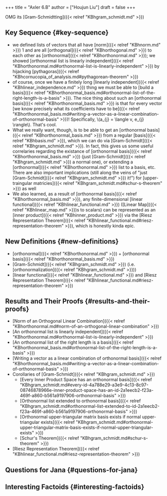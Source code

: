 +++
title = "Axler 6.B"
author = ["Houjun Liu"]
draft = false
+++

OMG its [Gram-Schmidtting]({{< relref "KBhgram_schmidt.md" >}})


## Key Sequence {#key-sequence}

-   we defined lists of vectors that all have [norm]({{< relref "KBhnorm.md" >}}) 1 and are all [orthogonal]({{< relref "KBhorthogonal.md" >}}) to each other as [orthonormal]({{< relref "KBhorthonormal.md" >}}); we showed [orthonormal list is linearly independent]({{< relref "KBhorthonormal.md#orthonormal-list-is-linearly-independent" >}}) by hijacking [pythagoras]({{< relref "KBhcornucopia_of_analysis.md#pythagorean-theorem" >}})
-   of course, once we have a finitely long [linearly independent]({{< relref "KBhlinear_independence.md" >}}) thing we must be able to [build a basis]({{< relref "KBhorthonormal_basis.md#orthonormal-list-of-the-right-length-is-a-basis" >}}). The nice thing about such an [orthonormal basis]({{< relref "KBhorthonormal_basis.md" >}}) is that for every vector [we know precisely what its coefficients have to be]({{< relref "KBhorthonormal_basis.md#writing-a-vector-as-a-linear-combination-of-orthonormal-basis" >}})! Specifically, \\(a\_{j} = \langle v, e\_{j} \rangle\\). That's cool.
-   What we really want, though, is to be able to get an [orthonormal basis]({{< relref "KBhorthonormal_basis.md" >}}) from a regular [basis]({{< relref "KBhbasis.md" >}}), which we can do via [Gram-Schmidt]({{< relref "KBhgram_schmidt.md" >}}). In fact, this gives us some useful correlaries regarding the existance of [orthonormal basis]({{< relref "KBhorthonormal_basis.md" >}}) (just [Gram-Schmidt]({{< relref "KBhgram_schmidt.md" >}}) a normal one), or extending a [orthonormal]({{< relref "KBhorthonormal.md" >}}) list to a basis, etc. There are also important implications (still along the veins of "just [Gram-Schmidt]({{< relref "KBhgram_schmidt.md" >}}) it!") for [upper-traingular matricies]({{< relref "KBhgram_schmidt.md#schur-s-theorem" >}}) as well
-   We also learned, as a result of [orthonormal basis]({{< relref "KBhorthonormal_basis.md" >}}), any finite-dimensional [linear functional]({{< relref "KBhlinear_functional.md" >}}) ([Linear Map]({{< relref "KBhlinear_map.md" >}})s to scalars) can be represented as an [inner product]({{< relref "KBhinner_product.md" >}}) via the [Riesz Representation Theorem]({{< relref "KBhlinear_functional.md#riesz-representation-theorem" >}}), which is honestly kinda epic.


## New Definitions {#new-definitions}

-   [orthonormal]({{< relref "KBhorthonormal.md" >}}) + [orthonormal basis]({{< relref "KBhorthonormal_basis.md" >}})
-   [Gram-Schmidt]({{< relref "KBhgram_schmidt.md" >}}) (i.e. [orthonormalization]({{< relref "KBhgram_schmidt.md" >}}))
-   [linear functional]({{< relref "KBhlinear_functional.md" >}}) and [Riesz Representation Theorem]({{< relref "KBhlinear_functional.md#riesz-representation-theorem" >}})


## Results and Their Proofs {#results-and-their-proofs}

-   [Norm of an Orthogonal Linear Combination]({{< relref "KBhorthonormal.md#norm-of-an-orthogonal-linear-combination" >}})
-   [An orthonormal list is linearly independent]({{< relref "KBhorthonormal.md#orthonormal-list-is-linearly-independent" >}})
-   [An orthonormal list of the right length is a basis]({{< relref "KBhorthonormal_basis.md#orthonormal-list-of-the-right-length-is-a-basis" >}})
-   [Writing a vector as a linear combination of orthonormal basis]({{< relref "KBhorthonormal_basis.md#writing-a-vector-as-a-linear-combination-of-orthonormal-basis" >}})
-   Corollaries of [Gram-Schmidt]({{< relref "KBhgram_schmidt.md" >}})
    -   [Every Inner Product Space has an orthonormal basis]({{< relref "KBhgram_schmidt.md#every-id-4a788e29-a3e9-4c13-8c97-08746878966e-inner-product-space-has-an-id-2a1eecb2-f23a-469f-a860-b561a9197906-orthonormal-basis" >}})
    -   [Orthonormal list extended to orthonormal basis]({{< relref "KBhgram_schmidt.md#orthonormal-list-extended-to-id-2a1eecb2-f23a-469f-a860-b561a9197906-orthonormal-basis" >}})
    -   [Orthonormal upper-triangular matrix basis exists if normal upper-triangular exists]({{< relref "KBhgram_schmidt.md#orthonormal-upper-triangular-matrix-basis-exists-if-normal-upper-triangular-exists" >}})
    -   [Schur's Theorem]({{< relref "KBhgram_schmidt.md#schur-s-theorem" >}})
-   [Riesz Representation Theorem]({{< relref "KBhlinear_functional.md#riesz-representation-theorem" >}})


## Questions for Jana {#questions-for-jana}


## Interesting Factoids {#interesting-factoids}
